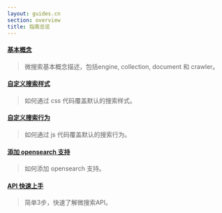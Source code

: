 ```yaml
---
layout: guides.cn
section: overview
title: 指南总览
---
```


#### [基本概念][concept]
> 微搜索基本概念描述，包括engine, collection, document 和 crawler。

#### [自定义搜索样式][custom-styles]
> 如何通过 css 代码覆盖默认的搜索样式。

#### [自定义搜索行为][custom-search]
> 如何通过 js 代码覆盖默认的搜索行为。

#### [添加 opensearch 支持][opensearch]
> 如何添加 opensearch 支持。

#### [API 快速上手][api-quickstart]
> 简单3步，快速了解微搜索API。

[concept]:/guides/concept.html
[custom-styles]:/guides/custom-styles.html
[custom-search]:/guides/custom-search.html
[opensearch]:/guides/opensearch.html
[api-quickstart]:/guides/api-quickstart.html
